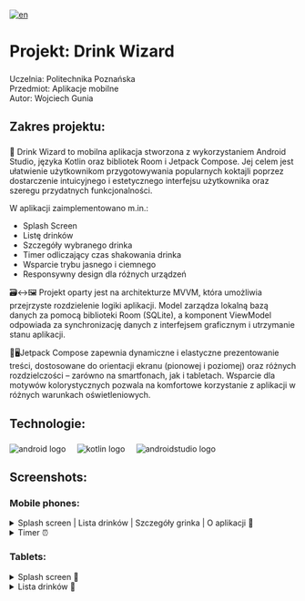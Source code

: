###

[![en](https://img.shields.io/badge/lang-en-red.svg)](https://github.com/wojciechgunia/Drink_Wizard_AM/blob/main/README-en.md)

###

<h1 align="left">Projekt: Drink Wizard</h1>

###

<p align="left">Uczelnia: Politechnika Poznańska<br>Przedmiot: Aplikacje mobilne<br>Autor: Wojciech Gunia</p>

###

<h2 align="left">Zakres projektu:</h2>

###

<p align="left">
📱 Drink Wizard to mobilna aplikacja stworzona z wykorzystaniem Android Studio, języka Kotlin oraz bibliotek Room i Jetpack Compose. Jej celem jest ułatwienie użytkownikom przygotowywania popularnych koktajli poprzez dostarczenie intuicyjnego i estetycznego interfejsu użytkownika oraz szeregu przydatnych funkcjonalności.
</p>

<p align="left">
W aplikacji zaimplementowano m.in.:
</p>

<ul align="left">
  <li>Splash Screen</li>
  <li>Listę drinków</li>
  <li>Szczegóły wybranego drinka</li>
  <li>Timer odliczający czas shakowania drinka</li>
  <li>Wsparcie trybu jasnego i ciemnego</li>
  <li>Responsywny design dla różnych urządzeń</li>
</ul>

<p align="left">
🗃↔🖼 Projekt oparty jest na architekturze MVVM, która umożliwia przejrzyste rozdzielenie logiki aplikacji. Model zarządza lokalną bazą danych za pomocą biblioteki Room (SQLite), a komponent ViewModel odpowiada za synchronizację danych z interfejsem graficznym i utrzymanie stanu aplikacji.
</p>

<p align="left">
  📱🖥Jetpack Compose zapewnia dynamiczne i elastyczne prezentowanie treści, dostosowane do orientacji ekranu (pionowej i poziomej) oraz różnych rozdzielczości – zarówno na smartfonach, jak i tabletach. Wsparcie dla motywów kolorystycznych pozwala na komfortowe korzystanie z aplikacji w różnych warunkach oświetleniowych.
</p>

###

<h2 align="left">Technologie:</h2>

###

<div align="left">
  <img src="https://cdn.jsdelivr.net/gh/devicons/devicon/icons/android/android-original.svg" height="40" alt="android logo"  />
  <img width="12" />
  <img src="https://cdn.jsdelivr.net/gh/devicons/devicon/icons/kotlin/kotlin-original.svg" height="40" alt="kotlin logo"  />
  <img width="12" />
  <img src="https://cdn.jsdelivr.net/gh/devicons/devicon/icons/androidstudio/androidstudio-original.svg" height="40" alt="androidstudio logo"  />
</div>

###

<h2 align="left">Screenshots:</h2>

<h3 align="left">Mobile phones:</h3>

<details>
  <summary>Splash screen | Lista drinków | Szczegóły grinka | O aplikacji 📱</summary>
  <img src="screenshots/Mobile1.png" alt="Splash screen | Lista drinków | Szczegóły grinka | O aplikacji"/>
</details>

<details>
  <summary>Timer ⏰</summary>
  <img src="screenshots/Mobile2.png" alt="Timer"/>
</details>

<h3 align="left">Tablets:</h3>

<details>
  <summary>Splash screen 🔁</summary>
  <img src="screenshots/splash_tab.png" alt="Splash screen"/>
</details>

<details>
  <summary>Lista drinków 🍹</summary>
  <img src="screenshots/Main_tab1.png" alt="Lista drinków 1"/>
  <img src="screenshots/Main_tab2.png" alt="Lista drinków 2"/>
  <img src="screenshots/Main_tab3.png" alt="Lista drinków 3"/>
</details>
